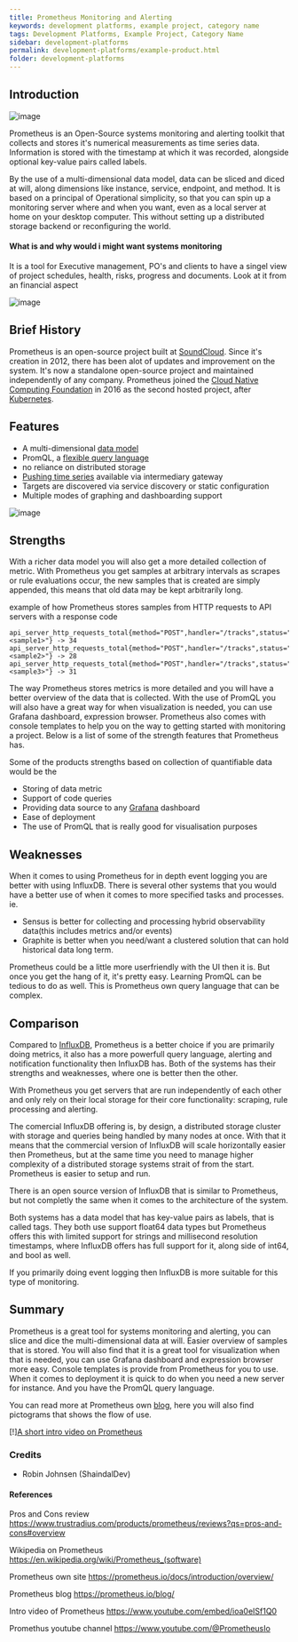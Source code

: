 ```yaml
---
title: Prometheus Monitoring and Alerting
keywords: development platforms, example project, category name
tags: Development Platforms, Example Project, Category Name
sidebar: development-platforms
permalink: development-platforms/example-product.html
folder: development-platforms
---
```


## Introduction
![image](https://user-images.githubusercontent.com/89133440/217799993-db6dc66a-07c9-4ed9-bd3e-bd1500737fb8.png)


Prometheus is an Open-Source systems monitoring and alerting toolkit that collects and stores it's numerical measurements as time series data. Information is stored with the timestamp at which it was recorded, alongside optional key-value pairs called labels. 

By the use of a multi-dimensional data model, data can be sliced and diced at will, along dimensions like instance, service, endpoint, and method.
It is based on a principal of Operational simplicity, so that you can spin up a monitoring server where and when you want, even as a local server at home on your desktop computer. This without setting up a distributed storage backend or reconfiguring the world. 

#### What is and why would i might want systems monitoring
It is a tool for Executive management, PO's and clients to have a singel view of project schedules, health, risks, progress and documents. Look at it from an financial aspect

![image](https://user-images.githubusercontent.com/89133440/217797879-a9a03c77-ded7-47f3-8654-49afd4dab336.png)


## Brief History
Prometheus is an open-source project built at [SoundCloud](https://soundcloud.com/discover). Since it's creation in 2012, there has been alot of updates and improvement on the system. It's now a standalone open-source project and maintained independently of any company. 
Prometheus joined the [Cloud Native Computing Foundation](https://www.cncf.io/) in 2016 as the second hosted project, after [Kubernetes](https://kubernetes.io/).




## Features

* A multi-dimensional [data model](https://prometheus.io/docs/concepts/data_model/)
* PromQL, a [flexible query language](https://prometheus.io/docs/prometheus/latest/querying/basics/)
* no reliance on distributed storage
* [Pushing time series](https://prometheus.io/docs/instrumenting/pushing/) available via intermediary gateway
* Targets are discovered via service discovery or static configuration
* Multiple modes of graphing and dashboarding support

![image](https://user-images.githubusercontent.com/89133440/217797307-ab44f040-937b-44d8-9a80-109d1b2ca80f.png)


## Strengths

With a richer data model you will also get a more detailed collection of metric. With Prometheus you get samples at arbitrary intervals as scrapes or rule evaluations occur, the new samples that is created are simply appended, this means that old data may be kept arbitrarily long.

example of how Prometheus stores samples from HTTP requests to API servers with a response code 

```
api_server_http_requests_total{method="POST",handler="/tracks",status="500",instance="<sample1>"} -> 34
api_server_http_requests_total{method="POST",handler="/tracks",status="500",instance="<sample2>"} -> 28
api_server_http_requests_total{method="POST",handler="/tracks",status="500",instance="<sample3>"} -> 31 
```
The way Prometheus stores metrics is more detailed and you will have a better overview of the data that is collected. With the use of PromQL you will also have a great way for when visualization is needed, you can use Grafana dashboard, expression browser. Prometheus also comes with console templates to help you on the way to getting started with monitoring a project. Below is a list of some of the strength features that Prometheus has.

Some of the products strengths based on collection of quantifiable data would be the
* Storing of data metric
* Support of code queries
* Providing data source to any [Grafana](https://grafana.com/) dashboard
* Ease of deployment
* The use of PromQL that is really good for visualisation purposes


## Weaknesses

When it comes to using Prometheus for in depth event logging you are better with using InfluxDB. There is several other systems that you would have a better use of when it comes to more specified tasks and processes.
ie. 
* Sensus is better for collecting and processing hybrid observability data(this includes metrics and/or events)
* Graphite is better when you need/want a clustered solution that can hold historical data long term.


Prometheus could be a little more userfriendly with the UI then it is. But once you get the hang of it, it's pretty easy. Learning PromQL can be tedious to do as well. This is Prometheus own query language that can be complex. 



## Comparison

Compared to [InfluxDB](https://www.influxdata.com/), Prometheus is a better choice if you are primarily doing metrics, it also has a more powerfull query language, alerting and notification functionality then InfluxDB has. Both of the systems has their strengths and weaknesses, where one is better then the other. 

With Prometheus you get servers that are run independently of each other and only rely on their local storage for their core functionality: scraping, rule processing and alerting.

The comercial InfluxDB offering is, by design, a distributed storage cluster with storage and queries being handled by many nodes at once. With that it means that the commercial version of InfluxDB will scale horizontally easier then Prometheus, but at the same time you need to manage higher complexity of a distributed storage systems strait of from the start. Prometheus is easier to setup and run. 

There is an open source version of InfluxDB that is similar to Prometheus, but not completly the same when it comes to the architecture of the system.

Both systems has a data model that has key-value pairs as labels, that is called tags. They both use support float64 data types but Prometheus offers this with limited support for strings and millisecond resolution timestamps, where InfluxDB offers has full support for it, along side of int64, and bool as well.

If you primarily doing event logging then InfluxDB is more suitable for this type of monitoring.


## Summary
Prometheus is a great tool for systems monitoring and alerting, you can slice and dice the multi-dimensional data at will. Easier overview of samples that is stored. 
You will also find that it is a great tool for visualization when that is needed, you can use Grafana dashboard and expression browser more easy. Console templates is provide from Prometheus for you to use. 
When it comes to deployment it is quick to do when you need a new server for instance. And you have the PromQL query language. 

You can read more at Prometheus own [blog](https://prometheus.io/blog/), here you will also find pictograms that shows the flow of use.


[!][A short intro video on Prometheus](https://www.youtube.com/embed/ioa0eISf1Q0)

### Credits

- Robin Johnsen (ShaindalDev)

#### References
Pros and Cons review https://www.trustradius.com/products/prometheus/reviews?qs=pros-and-cons#overview

Wikipedia on Prometheus https://en.wikipedia.org/wiki/Prometheus_(software)

Prometheus own site https://prometheus.io/docs/introduction/overview/

Prometheus blog https://prometheus.io/blog/

Intro video of Prometheus https://www.youtube.com/embed/ioa0eISf1Q0

Promethus youtube channel https://www.youtube.com/@PrometheusIo

